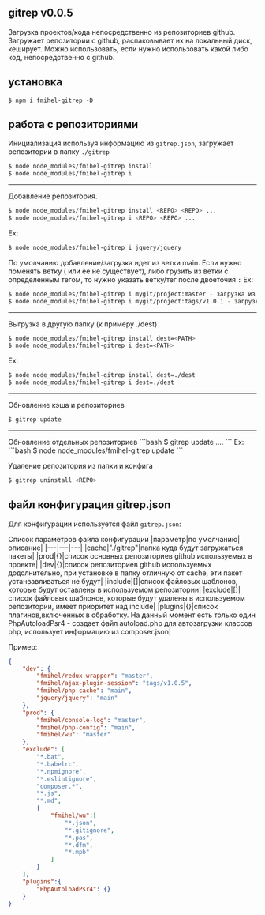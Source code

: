 ## gitrep v0.0.5
Загрузка проектов/кода непосредственно из репозиториев github.
Загружает репозитории с github, распаковывает их на локальный диск, кеширует.
Можно использовать, если нужно использовать какой либо код, непосредственно с github.


## установка
```
$ npm i fmihel-gitrep -D
```

## работа с репозиториями
Инициализация используя информацию из `gitrep.json`, загружает репозитории в папку `./gitrep`

```bash
$ node node_modules/fmihel-gitrep install
$ node node_modules/fmihel-gitrep i
```
<hr>

Добавление репозитория.

```bash
$ node node_modules/fmihel-gitrep install <REPO> <REPO> ...
$ node node_modules/fmihel-gitrep i <REPO> <REPO> ...
```

Ex:
```bash
$ node node_modules/fmihel-gitrep i jquery/jquery
```
По умолчанию добавление/загрузка идет из ветки main. Если нужно поменять ветку ( или ее не существует), либо грузить из ветки с определенным тегом, то нужно указать ветку/тег после двоеточия ``:``
Ex:
```bash
$ node node_modules/fmihel-gitrep i mygit/project:master - загрузка из ветки master
$ node node_modules/fmihel-gitrep i mygit/project:tags/v1.0.1 - загрузка из ветки v1.0.1
```
<hr>

Выгрузка в другую папку (к примеру ./dest)
```bash
$ node node_modules/fmihel-gitrep install dest=<PATH>
$ node node_modules/fmihel-gitrep i dest=<PATH>
```
Ex:
```bash
$ node node_modules/fmihel-gitrep install dest=./dest
$ node node_modules/fmihel-gitrep i dest=./dest
```
<hr>

Обновление кэша и репозиториев
```bash
$ gitrep update  
```
<hr>
Обновление отдельных репозиториев 
```bash
$ gitrep update <REPO> <REPO> .... 
```
Ex:
```bash
$ node node_modules/fmihel-gitrep update 
```


Удаление репозитория из папки и конфига

```bash
$ gitrep uninstall <REPO>  
```


## файл конфигурация gitrep.json
Для конфигурации используется файл `gitrep.json`:

Список параметров файла конфигурации
|параметр|по умолчанию|описание|
|---|---|---|
|cache|"./gitrep"|папка куда будут загружаться пакеты|
|prod|{}|список основных репозиториев github используемых в проекте|
|dev|{}|список репозиториев github используемых додолнительно, при установке в папку отличную от cache, эти пакет устанвавливаться не будут|
|include|[]|список файловых шаблонов, которые будут оставлены в используемом репозитории|
|exclude|[]|список файловых шаблонов, которые будут удалены в используемом репозитории, имеет приоритет над include|
|plugins|{}|список плагинов,включенных в обработку. На данный момент есть только один PhpAutoloadPsr4 - создает файл autoload.php для автозагрузки классов php, использует информацию из composer.json|


Пример:
```json
{
    "dev": {
        "fmihel/redux-wrapper": "master",
        "fmihel/ajax-plugin-session": "tags/v1.0.5",
        "fmihel/php-cache": "main",
        "jquery/jquery": "main"
    },
    "prod": {
        "fmihel/console-log": "master",
        "fmihel/php-config": "main",
        "fmihel/wu": "master"
    },
    "exclude": [
        "*.bat",
        "*.babelrc",
        "*.npmignore",
        "*.eslintignore",
        "composer.*",
        "*.js",
        "*.md",
        {
            "fmihel/wu":[
                "*.json",        
                "*.gitignore",
                "*.pas",
                "*.dfm",
                "*.mpb"
            ]
        }
    ],
    "plugins":{
        "PhpAutoloadPsr4": {}
    }
}
```

